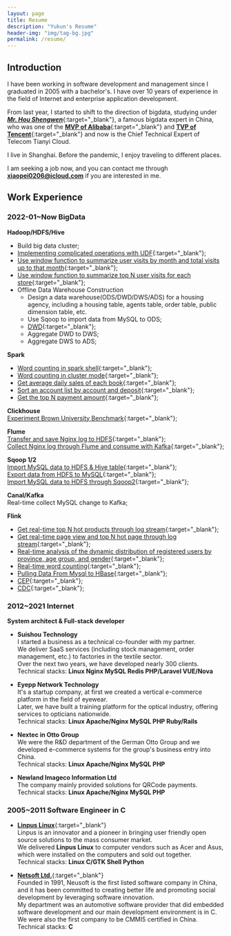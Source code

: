 ```yaml
---
layout: page
title: Resume
description: "Yukun's Resume"
header-img: "img/tag-bg.jpg"
permalink: /resume/
---
```


## Introduction
I have been working in software development and management since I graduated in 2005 with a bachelor's. I have over 10 years of experience in the field of Internet and enterprise application development.

From last year, I started to shift to the direction of bigdata, studying under [**_Mr. Hou Shengwen_**](https://mvp.aliyun.com/mvp/detail/394 ){:target="_blank"}, a famous bigdata expert in China, who was one of the [**MVP of Alibaba**](https://mvp.aliyun.com/mvp/detail/394){:target="_blank"} and [**TVP of Tencent**](https://cloud.tencent.com/tvp/member/462){:target="_blank"} and now is the Chief Technical Expert of Telecom Tianyi Cloud.

I live in Shanghai. Before the pandemic, I enjoy traveling to different places.

I am seeking a job now, and you can contact me through **xiaopei0206@icloud.com** if you are interested in me.

## Work Experience
### **2022-01~Now BigData** 

<style>a{text-decoration: underline;}</style>
**Hadoop/HDFS/Hive**  
* Build big data cluster;  
* [Implementing complicated operations with UDF](/bigdata/2022/04/21/create-hive-udf/){:target="_blank"};
* [Use window function to summarize user visits by month and total visits up to that month](/bigdata/2022/05/13/hive-windowing-function-2/){:target="_blank"};
* [Use window function to summarize top N user visits for each store](/bigdata/2022/05/13/hive-windowing-function-2/){:target="_blank"};
* Offline Data Warehouse Construction  
  - Design a data warehouse(ODS/DWD/DWS/ADS) for a housing agency, including a housing table, agents table, order table, public dimension table, etc. 
  - Use Sqoop to import data from MySQL to ODS;
  - [DWD](/bigdata/2022/04/17/datawarehouse-model-design/){:target="_blank"};
  - Aggregate DWD to DWS;
  - Aggregate DWS to ADS;

**Spark**
* [Word counting in spark shell](/bigdata/2022/06/01/spark-shell/){:target="_blank"};
* [Word counting in cluster mode](/bigdata/2022/06/22/word-count-by-spark-cluster/){:target="_blank"};
* [Get average daily sales of each book](/bigdata/2022/06/20/spark-task/#task-1){:target="_blank"};
* [Sort an account list by account and deposit](/bigdata/2022/06/20/spark-task/#task-2){:target="_blank"};
* [Get the top N payment amount](/bigdata/2022/06/20/spark-task/#task-3){:target="_blank"};

**Clickhouse**  
[Experiment Brown University Benchmark](/bigdata/2022/06/08/clickhouse-brown-university-benchmark/){:target="_blank"};

**Flume**  
[Transfer and save Nginx log to HDFS](/db/2022/06/13/flume-practice/#receive-nginx-logs-and-transcribe-to-hdfs){:target="_blank"};  
[Collect Nginx log through Flume and consume with Kafka](/bigdata/2022/04/25/kafka-collect-nginx-log-through-flume/){:target="_blank"};

**Sqoop 1/2**  
[Import MySQL data to HDFS & Hive table](/bigdata/2022/05/04/sqoop-usage/){:target="_blank"};  
[Export data from HDFS to MySQL](/bigdata/2022/05/04/sqoop-usage/#export-from-hdfs-to-mysql){:target="_blank"};  
[Import MySQL data to HDFS through Sqoop2](/bigdata/2022/06/11/sqoop2-practice/){:target="_blank"};

**Canal/Kafka**  
Real-time collect MySQL change to Kafka;

**Flink**
* [Get real-time top N hot products through log stream](/bigdata/2022/07/09/flink-topproducts-pageuserview-ad/#1-top-hot-products){:target="_blank"};  
* [Get real-time page view and top N hot page through log stream](/bigdata/2022/07/09/flink-topproducts-pageuserview-ad/#2-product-page-view){:target="_blank"};  
* [Real-time analysis of the dynamic distribution of registered users by province, age group, and gender](/bigdata/2022/07/08/flink-user-analyses/){:target="_blank"};  
* [Real-time word counting](/bigdata/2022/07/02/flink-realtime-word-counting/){:target="_blank"};
* [Pulling Data From Mysql to HBase](/bigdata/2022/07/19/pulling-data-from-mysql-to-hbase/){:target="_blank"};
* [CEP](/bigdata/2022/07/25/flink-cep/){:target="_blank"};
* [CDC](/bigdata/2022/07/29/flink-cdc/){:target="_blank"};

### 2012~2021 Internet 
**System architect & Full-stack developer**

* **Suishou Technology**  
  I started a business as a technical co-founder with my partner.   
  We deliver SaaS services (including stock management, order management, etc.) to factories in the textile sector.   
  Over the next two years, we have developed nearly 300 clients.    
  Technical stacks: **Linux Nginx MySQL Redis PHP/Laravel VUE/Nova**

* **Eyepp Network Technology**  
  It's a startup company, at first we created a vertical e-commerce platform in the field of eyewear.   
  Later, we have built a training platform for the optical industry, offering services to opticians nationwide.  
  Technical stacks: **Linux Apache/Nginx MySQL PHP Ruby/Rails**

* **Nextec in Otto Group**    
  We were the R&D department of the German Otto Group and we developed e-commerce systems for the group's business entry into China.  
  Technical stacks: **Linux Apache/Nginx MySQL PHP**

* **Newland Imageco Information Ltd**    
  The company mainly provided solutions for QRCode payments.  
  Technical stacks: **Linux Apache/Nginx MySQL PHP**

### 2005~2011 Software Engineer in C  

* [**Linpus Linux**](http://linpus.com/pages/page_index_en){:target="_blank"}   
  Linpus is an innovator and a pioneer in bringing user friendly open source solutions to the mass consumer market.  
  We delivered **Linpus Linux** to computer vendors such as Acer and Asus, which were installed on the computers and sold out together.  
  Technical stacks: **Linux C/GTK Shell Python**

* [**Netsoft Ltd.**](https://www.neusoft.com/){:target="_blank"}  
  Founded in 1991, Neusoft is the first listed software company in China, and it has been committed to creating better life and promoting social development by leveraging software innovation.  
  My department was an automotive software provider that did embedded software development and our main development environment is in C. We were also the first company to be CMMI5 certified in China.  
  Technical stacks: **C** 
